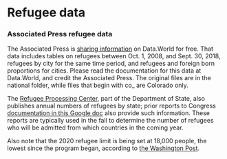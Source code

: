 # Refugee data

### Associated Press refugee data

The Associated Press is [sharing information](https://data.world/associatedpress/refugee-admissions-to-us-end-fy-2018) on Data.World for free. That data includes tables on refugees between Oct. 1, 2008, and Sept. 30, 2018, refugees by city for the same time period, and refugees and foreign born proportions for cities. Please read the documentation for this data at Data.World, and credit the Associated Press. The original files are in the national folder, while files that begin with co_ are Colorado only.


The [Refugee Processing Center](https://www.wrapsnet.org/admissions-and-arrivals/), part of the Department of State, also publishes annual numbers of refugees by state; prior reports to Congress [documentation in this Google doc](https://docs.google.com/document/d/1LfPx5ncbDNUx-oISWuII33OLCwGxxtryWTlTrDXAMa0/edit?usp=sharing) also provide such information. These reports are typically used in the fall to determine the number of refugees who will be admitted from which countries in the coming year.

Also note that the 2020 refugee limit is being set at 18,000 people, the lowest since the program began, according to [the Washington Post](https://www.washingtonpost.com/politics/trump-administration-proposes-slashing-refugee-limit-for-the-third-consecutive-year-to-a-historic-low-of-18000/2019/09/26/3a554a60-e0a4-11e9-be96-6adb81821e90_story.html).
